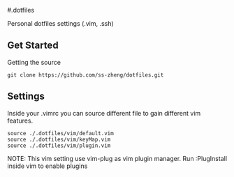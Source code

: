 #.dotfiles

Personal dotfiles settings (.vim, .ssh)

## Get Started

Getting the source

```
git clone https://github.com/ss-zheng/dotfiles.git
```

## Settings

Inside your .vimrc you can source different file to gain different vim features.

```
source ./.dotfiles/vim/default.vim 
source ./.dotfiles/vim/keyMap.vim
source ./.dotfiles/vim/plugin.vim
```

NOTE: This vim setting use vim-plug as vim plugin manager.
Run :PlugInstall inside vim to enable plugins
